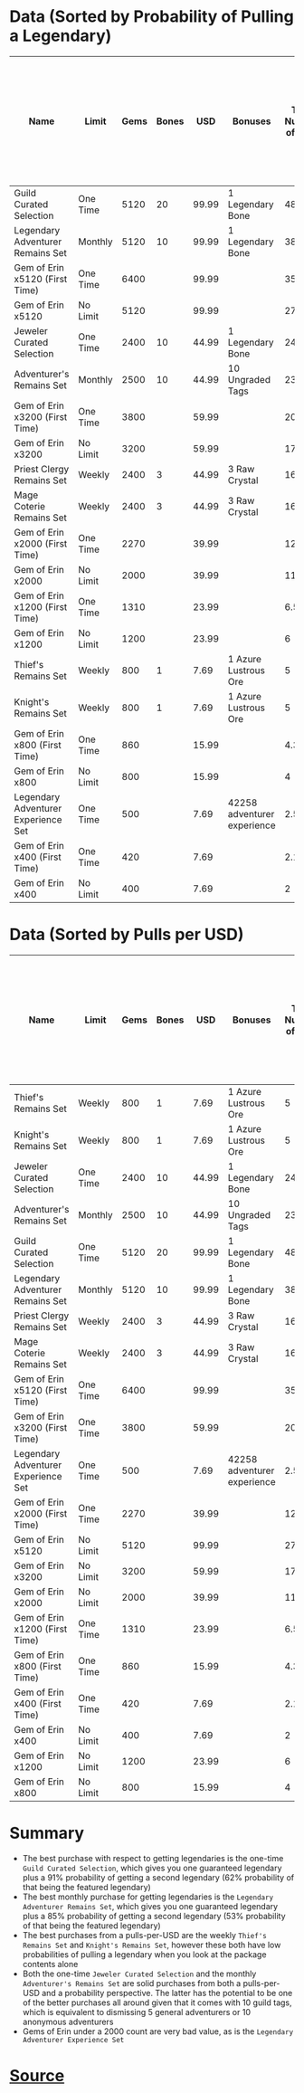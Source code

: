 # Data (Sorted by Probability of Pulling a Legendary)
| Name                                | Limit    | Gems | Bones | USD   | Bonuses                     | Total Number of Pulls | Pulls per $1 | Probability of At Least One Legendary<br>from Gems + Bones (Excluding Legendary Bone) | Probability of At Least One Featured Legendary<br>from Gems + Bones (Excluding Legendary Bone) |
| ----------------------------------- | -------- | ---- | ----- | ----- | --------------------------- | --------------------- | ------------ | ------------------------------------------------------------------------------------- | ---------------------------------------------------------------------------------------------- |
| Guild Curated Selection             | One Time | 5120 | 20    | 99.99 | 1 Legendary Bone            | 48.6                  | 0.49         | 0.91                                                                                  | 0.62                                                                                           |
| Legendary Adventurer Remains Set    | Monthly  | 5120 | 10    | 99.99 | 1 Legendary Bone            | 38.6                  | 0.39         | 0.85                                                                                  | 0.53                                                                                           |
| Gem of Erin x5120 (First Time)      | One Time | 6400 |       | 99.99 |                             | 35                    | 0.35         | 0.83                                                                                  | 0.51                                                                                           |
| Gem of Erin x5120                   | No Limit | 5120 |       | 99.99 |                             | 27.6                  | 0.28         | 0.76                                                                                  | 0.43                                                                                           |
| Jeweler Curated Selection           | One Time | 2400 | 10    | 44.99 | 1 Legendary Bone            | 24                    | 0.53         | 0.69                                                                                  | 0.37                                                                                           |
| Adventurer's Remains Set            | Monthly  | 2500 | 10    | 44.99 | 10 Ungraded Tags            | 23.5                  | 0.52         | 0.7                                                                                   | 0.38                                                                                           |
| Gem of Erin x3200 (First Time)      | One Time | 3800 |       | 59.99 |                             | 20                    | 0.33         | 0.64                                                                                  | 0.33                                                                                           |
| Gem of Erin x3200                   | No Limit | 3200 |       | 59.99 |                             | 17                    | 0.28         | 0.58                                                                                  | 0.29                                                                                           |
| Priest Clergy Remains Set           | Weekly   | 2400 | 3     | 44.99 | 3 Raw Crystal               | 16                    | 0.36         | 0.56                                                                                  | 0.28                                                                                           |
| Mage Coterie Remains Set            | Weekly   | 2400 | 3     | 44.99 | 3 Raw Crystal               | 16                    | 0.36         | 0.56                                                                                  | 0.28                                                                                           |
| Gem of Erin x2000 (First Time)      | One Time | 2270 |       | 39.99 |                             | 12.35                 | 0.31         | 0.47                                                                                  | 0.22                                                                                           |
| Gem of Erin x2000                   | No Limit | 2000 |       | 39.99 |                             | 11                    | 0.28         | 0.43                                                                                  | 0.2                                                                                            |
| Gem of Erin x1200 (First Time)      | One Time | 1310 |       | 23.99 |                             | 6.55                  | 0.27         | 0.29                                                                                  | 0.12                                                                                           |
| Gem of Erin x1200                   | No Limit | 1200 |       | 23.99 |                             | 6                     | 0.25         | 0.26                                                                                  | 0.11                                                                                           |
| Thief's Remains Set                 | Weekly   | 800  | 1     | 7.69  | 1 Azure Lustrous Ore        | 5                     | 0.65         | 0.23                                                                                  | 0.1                                                                                            |
| Knight's Remains Set                | Weekly   | 800  | 1     | 7.69  | 1 Azure Lustrous Ore        | 5                     | 0.65         | 0.23                                                                                  | 0.1                                                                                            |
| Gem of Erin x800 (First Time)       | One Time | 860  |       | 15.99 |                             | 4.3                   | 0.27         | 0.2                                                                                   | 0.08                                                                                           |
| Gem of Erin x800                    | No Limit | 800  |       | 15.99 |                             | 4                     | 0.25         | 0.19                                                                                  | 0.08                                                                                           |
| Legendary Adventurer Experience Set | One Time | 500  |       | 7.69  | 42258 adventurer experience | 2.5                   | 0.33         | 0.12                                                                                  | 0.05                                                                                           |
| Gem of Erin x400 (First Time)       | One Time | 420  |       | 7.69  |                             | 2.1                   | 0.27         | 0.1                                                                                   | 0.04                                                                                           |
| Gem of Erin x400                    | No Limit | 400  |       | 7.69  |                             | 2                     | 0.26         | 0.1                                                                                   | 0.04                                                                                           |

# Data (Sorted by Pulls per USD)
| Name                                | Limit    | Gems | Bones | USD   | Bonuses                     | Total Number of Pulls | Pulls per $1 | Probability of At Least One Legendary<br>from Gems + Bones (Excluding Legendary Bone) | Probability of At Least One Featured Legendary<br>from Gems + Bones (Excluding Legendary Bone) |
| ----------------------------------- | -------- | ---- | ----- | ----- | --------------------------- | --------------------- | ------------ | ------------------------------------------------------------------------------------- | ---------------------------------------------------------------------------------------------- |
| Thief's Remains Set                 | Weekly   | 800  | 1     | 7.69  | 1 Azure Lustrous Ore        | 5                     | 0.65         | 0.23                                                                                  | 0.1                                                                                            |
| Knight's Remains Set                | Weekly   | 800  | 1     | 7.69  | 1 Azure Lustrous Ore        | 5                     | 0.65         | 0.23                                                                                  | 0.1                                                                                            |
| Jeweler Curated Selection           | One Time | 2400 | 10    | 44.99 | 1 Legendary Bone            | 24                    | 0.53         | 0.69                                                                                  | 0.37                                                                                           |
| Adventurer's Remains Set            | Monthly  | 2500 | 10    | 44.99 | 10 Ungraded Tags            | 23.5                  | 0.52         | 0.7                                                                                   | 0.38                                                                                           |
| Guild Curated Selection             | One Time | 5120 | 20    | 99.99 | 1 Legendary Bone            | 48.6                  | 0.49         | 0.91                                                                                  | 0.62                                                                                           |
| Legendary Adventurer Remains Set    | Monthly  | 5120 | 10    | 99.99 | 1 Legendary Bone            | 38.6                  | 0.39         | 0.85                                                                                  | 0.53                                                                                           |
| Priest Clergy Remains Set           | Weekly   | 2400 | 3     | 44.99 | 3 Raw Crystal               | 16                    | 0.36         | 0.56                                                                                  | 0.28                                                                                           |
| Mage Coterie Remains Set            | Weekly   | 2400 | 3     | 44.99 | 3 Raw Crystal               | 16                    | 0.36         | 0.56                                                                                  | 0.28                                                                                           |
| Gem of Erin x5120 (First Time)      | One Time | 6400 |       | 99.99 |                             | 35                    | 0.35         | 0.83                                                                                  | 0.51                                                                                           |
| Gem of Erin x3200 (First Time)      | One Time | 3800 |       | 59.99 |                             | 20                    | 0.33         | 0.64                                                                                  | 0.33                                                                                           |
| Legendary Adventurer Experience Set | One Time | 500  |       | 7.69  | 42258 adventurer experience | 2.5                   | 0.33         | 0.12                                                                                  | 0.05                                                                                           |
| Gem of Erin x2000 (First Time)      | One Time | 2270 |       | 39.99 |                             | 12.35                 | 0.31         | 0.47                                                                                  | 0.22                                                                                           |
| Gem of Erin x5120                   | No Limit | 5120 |       | 99.99 |                             | 27.6                  | 0.28         | 0.76                                                                                  | 0.43                                                                                           |
| Gem of Erin x3200                   | No Limit | 3200 |       | 59.99 |                             | 17                    | 0.28         | 0.58                                                                                  | 0.29                                                                                           |
| Gem of Erin x2000                   | No Limit | 2000 |       | 39.99 |                             | 11                    | 0.28         | 0.43                                                                                  | 0.2                                                                                            |
| Gem of Erin x1200 (First Time)      | One Time | 1310 |       | 23.99 |                             | 6.55                  | 0.27         | 0.29                                                                                  | 0.12                                                                                           |
| Gem of Erin x800 (First Time)       | One Time | 860  |       | 15.99 |                             | 4.3                   | 0.27         | 0.2                                                                                   | 0.08                                                                                           |
| Gem of Erin x400 (First Time)       | One Time | 420  |       | 7.69  |                             | 2.1                   | 0.27         | 0.1                                                                                   | 0.04                                                                                           |
| Gem of Erin x400                    | No Limit | 400  |       | 7.69  |                             | 2                     | 0.26         | 0.1                                                                                   | 0.04                                                                                           |
| Gem of Erin x1200                   | No Limit | 1200 |       | 23.99 |                             | 6                     | 0.25         | 0.26                                                                                  | 0.11                                                                                           |
| Gem of Erin x800                    | No Limit | 800  |       | 15.99 |                             | 4                     | 0.25         | 0.19                                                                                  | 0.08                                                                                           |

# Summary
* The best purchase with respect to getting legendaries is the one-time `Guild Curated Selection`, which gives you one guaranteed legendary plus a 91% probability of getting a second legendary (62% probability of that being the featured legendary)
* The best monthly purchase for getting legendaries is the `Legendary Adventurer Remains Set`, which gives you one guaranteed legendary plus a 85% probability of getting a second legendary (53% probability of that being the featured legendary)
* The best purchases from a pulls-per-USD are the weekly `Thief's Remains Set` and `Knight's Remains Set`, however these both have low probabilities of pulling a legendary when you look at the package contents alone
* Both the one-time `Jeweler Curated Selection` and the monthly `Adventurer's Remains Set` are solid purchases from both a pulls-per-USD and a probability perspective. The latter has the potential to be one of the better purchases all around given that it comes with 10 guild tags, which is equivalent to dismissing 5 general adventurers or 10 anonymous adventurers
* Gems of Erin under a 2000 count are very bad value, as is the `Legendary Adventurer Experience Set`

# [Source](https://docs.google.com/spreadsheets/d/12hBa-YCU2bYeoOoqlctb6-G4nRiY9VvvWSYv0-xWft0)